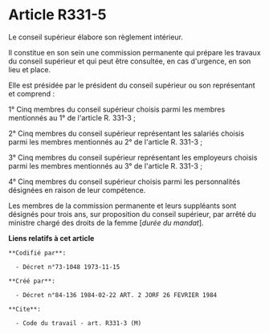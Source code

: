 # Article R331-5

Le conseil supérieur élabore son règlement intérieur.

Il constitue en son sein une commission permanente qui prépare les travaux du conseil supérieur et qui peut être consultée,
en cas d'urgence, en son lieu et place.

Elle est présidée par le président du conseil supérieur ou son représentant et comprend :

1° Cinq membres du conseil supérieur choisis parmi les membres mentionnés au 1° de l'article R. 331-3 ;

2° Cinq membres du conseil supérieur représentant les salariés choisis parmi les membres mentionnés au 2° de l'article R.
331-3 ;

3° Cinq membres du conseil supérieur représentant les employeurs choisis parmi les membres mentionnés au 3° de l'article R.
331-3 ;

4° Cinq membres du conseil supérieur choisis parmi les personnalités désignées en raison de leur compétence.

Les membres de la commission permanente et leurs suppléants sont désignés pour trois ans, sur proposition du conseil
supérieur, par arrêté du ministre chargé des droits de la femme [*durée du mandat*].

**Liens relatifs à cet article**

	**Codifié par**:

	  - Décret n°73-1048 1973-11-15

	**Créé par**:

	  - Décret n°84-136 1984-02-22 ART. 2 JORF 26 FEVRIER 1984

	**Cite**:

	  - Code du travail - art. R331-3 (M)
